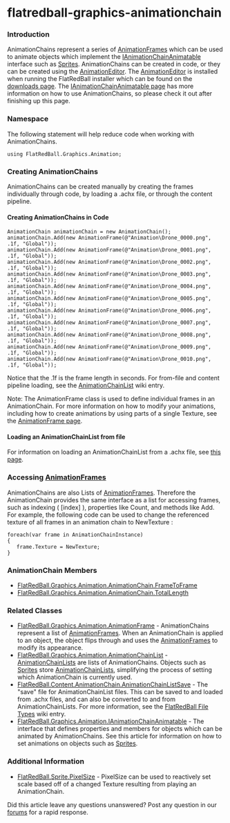 # flatredball-graphics-animationchain

### Introduction

AnimationChains represent a series of [AnimationFrames](../../../../../../frb/docs/index.php) which can be used to animate objects which implement the [IAnimationChainAnimatable](../../../../../../frb/docs/index.php) interface such as [Sprites](../../../../../../frb/docs/index.php). AnimationChains can be created in code, or they can be created using the [AnimationEditor](../../../../../../frb/docs/index.php). The [AnimationEditor](../../../../../../frb/docs/index.php) is installed when running the FlatRedBall installer which can be found on the [downloads page](../../../../../../frb/docs/index.php). The [IAnimationChainAnimatable page](../../../../../../frb/docs/index.php) has more information on how to use AnimationChains, so please check it out after finishing up this page.

### Namespace

The following statement will help reduce code when working with AnimationChains.

```
using FlatRedBall.Graphics.Animation;
```

### Creating AnimationChains

AnimationChains can be created manually by creating the frames individually through code, by loading a .achx file, or through the content pipeline.

#### Creating AnimationChains in Code

```
AnimationChain animationChain = new AnimationChain();
animationChain.Add(new AnimationFrame(@"Animation\Drone_0000.png", .1f, "Global"));
animationChain.Add(new AnimationFrame(@"Animation\Drone_0001.png", .1f, "Global"));
animationChain.Add(new AnimationFrame(@"Animation\Drone_0002.png", .1f, "Global"));
animationChain.Add(new AnimationFrame(@"Animation\Drone_0003.png", .1f, "Global"));
animationChain.Add(new AnimationFrame(@"Animation\Drone_0004.png", .1f, "Global"));
animationChain.Add(new AnimationFrame(@"Animation\Drone_0005.png", .1f, "Global"));
animationChain.Add(new AnimationFrame(@"Animation\Drone_0006.png", .1f, "Global"));
animationChain.Add(new AnimationFrame(@"Animation\Drone_0007.png", .1f, "Global"));
animationChain.Add(new AnimationFrame(@"Animation\Drone_0008.png", .1f, "Global"));
animationChain.Add(new AnimationFrame(@"Animation\Drone_0009.png", .1f, "Global"));
animationChain.Add(new AnimationFrame(@"Animation\Drone_0010.png", .1f, "Global"));
```

Notice that the .1f is the frame length in seconds. For from-file and content pipeline loading, see the [AnimationChainList](../../../../../../frb/docs/index.php) wiki entry.

Note: The AnimationFrame class is used to define individual frames in an AnimationChain. For more information on how to modify your animations, including how to create animations by using parts of a single Texture, see the [AnimationFrame page](../../../../../../frb/docs/index.php).

#### Loading an AnimationChainList from file

For information on loading an AnimationChainList from a .achx file, see [this page](../../../../../../frb/docs/index.php#Loading\_from\_file).

### Accessing [AnimationFrames](../../../../../../frb/docs/index.php)

AnimationChains are also Lists of [AnimationFrames](../../../../../../frb/docs/index.php). Therefore the AnimationChain provides the same interface as a list for accessing frames, such as indexing ( \[index] ), properties like Count, and methods like Add. For example, the following code can be used to change the referenced texture of all frames in an animation chain to NewTexture :

```lang:c#
foreach(var frame in AnimationChainInstance)
{
   frame.Texture = NewTexture;
}
```

&#x20;

### AnimationChain Members

* [FlatRedBall.Graphics.Animation.AnimationChain.FrameToFrame](../../../../../../frb/docs/index.php)
* [FlatRedBall.Graphics.Animation.AnimationChain.TotalLength](../../../../../../frb/docs/index.php)

### Related Classes

* [FlatRedBall.Graphics.Animation.AnimationFrame](../../../../../../frb/docs/index.php) - AnimationChains represent a list of [AnimationFrames](../../../../../../frb/docs/index.php). When an AnimationChain is applied to an object, the object flips through and uses the [AnimationFrames](../../../../../../frb/docs/index.php) to modify its appearance.
* [FlatRedBall.Graphics.Animation.AnimationChainList](../../../../../../frb/docs/index.php) - [AnimationChainLists](../../../../../../frb/docs/index.php) are lists of AnimationChains. Objects such as [Sprites](../../../../../../frb/docs/index.php) store [AnimationChainLists](../../../../../../frb/docs/index.php), simplifying the process of setting which AnimationChain is currently used.
* [FlatRedBall.Content.AnimationChain.AnimationChainListSave](../../../../../../frb/docs/index.php) - The "save" file for AnimationChainList files. This can be saved to and loaded from .achx files, and can also be converted to and from AnimationChainLists. For more information, see the [FlatRedBall File Types](../../../../../../frb/docs/index.php) wiki entry.
* [FlatRedBall.Graphics.Animation.IAnimationChainAnimatable](../../../../../../frb/docs/index.php) - The interface that defines properties and members for objects which can be animated by AnimationChains. See this article for information on how to set animations on objects such as [Sprites](../../../../../../frb/docs/index.php).

### Additional Information

* [FlatRedBall.Sprite.PixelSize](../../../../../../frb/docs/index.php) - PixelSize can be used to reactively set scale based off of a changed Texture resulting from playing an AnimationChain.

Did this article leave any questions unanswered? Post any question in our [forums](../../../../../../frb/forum.md) for a rapid response.

